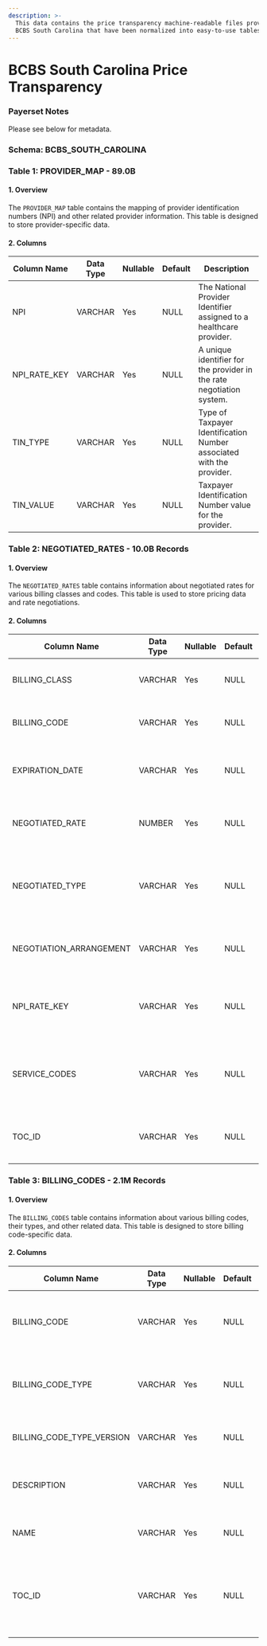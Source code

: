 ```yaml
---
description: >-
  This data contains the price transparency machine-readable files provided by
  BCBS South Carolina that have been normalized into easy-to-use tables.
---
```


# BCBS South Carolina Price Transparency

### Payerset Notes

Please see below for metadata.

### Schema: BCBS\_SOUTH\_CAROLINA

### Table 1: PROVIDER\_MAP - 89.0B

#### 1. Overview

The `PROVIDER_MAP` table contains the mapping of provider identification numbers (NPI) and other related provider information. This table is designed to store provider-specific data.

#### 2. Columns

| Column Name         | Data Type | Nullable | Default | Description                                                          |
| ------------------- | --------- | -------- | ------- | -------------------------------------------------------------------- |
| NPI                 | VARCHAR   | Yes      | NULL    | The National Provider Identifier assigned to a healthcare provider.  |
| NPI\_RATE\_KEY | VARCHAR   | Yes      | NULL    | A unique identifier for the provider in the rate negotiation system. |
| TIN\_TYPE           | VARCHAR   | Yes      | NULL    | Type of Taxpayer Identification Number associated with the provider. |
| TIN\_VALUE          | VARCHAR   | Yes      | NULL    | Taxpayer Identification Number value for the provider.               |

### Table 2: NEGOTIATED\_RATES - 10.0B Records

#### 1. Overview

The `NEGOTIATED_RATES` table contains information about negotiated rates for various billing classes and codes. This table is used to store pricing data and rate negotiations.

#### 2. Columns

| Column Name              | Data Type | Nullable | Default | Description                                                          |
| ------------------------ | --------- | -------- | ------- | -------------------------------------------------------------------- |
| BILLING\_CLASS           | VARCHAR   | Yes      | NULL    | The class or category of the billing code.                           |
| BILLING\_CODE            | VARCHAR   | Yes      | NULL    | A unique identifier for the specific billing code.                   |
| EXPIRATION\_DATE         | VARCHAR   | Yes      | NULL    | The expiration date of the negotiated rate.                          |
| NEGOTIATED\_RATE         | NUMBER    | Yes      | NULL    | The negotiated rate for the specified billing code.                  |
| NEGOTIATED\_TYPE         | VARCHAR   | Yes      | NULL    | The type of the negotiated rate (e.g., fixed, percentage, etc.).     |
| NEGOTIATION\_ARRANGEMENT | VARCHAR   | Yes      | NULL    | The arrangement for the negotiated rate.                             |
| NPI\_RATE\_KEY      | VARCHAR   | Yes      | NULL    | A unique identifier for the provider in the rate negotiation system. |
| SERVICE\_CODES           | VARCHAR   | Yes      | NULL    | The associated service codes for the negotiated rate.                |
| TOC\_ID           | VARCHAR   | Yes      | NULL    | Links to the Reporting Plan ID in the table of contents.             |

### Table 3: BILLING\_CODES - 2.1M Records

#### 1. Overview

The `BILLING_CODES` table contains information about various billing codes, their types, and other related data. This table is designed to store billing code-specific data.

#### 2. Columns

| Column Name                  | Data Type | Nullable | Default | Description                                                                 |
| ---------------------------- | --------- | -------- | ------- | --------------------------------------------------------------------------- |
| BILLING\_CODE                | VARCHAR   | Yes      | NULL    | A unique identifier for the specific billing code.                          |
| BILLING\_CODE\_TYPE          | VARCHAR   | Yes      | NULL    | The type or standard of the billing code (e.g., ICD-10, CPT, etc.).         |
| BILLING\_CODE\_TYPE\_VERSION | VARCHAR   | Yes      | NULL    | The version of the billing code type.                                       |
| DESCRIPTION                  | VARCHAR   | Yes      | NULL    | A description of the billing code.                                          |
| NAME                         | VARCHAR   | Yes      | NULL    | The name or title of the billing code.                                      |
| TOC\_ID                      | VARCHAR   | Yes      | NULL    | The unique identifier for the table of contents entry for the billing code. |
